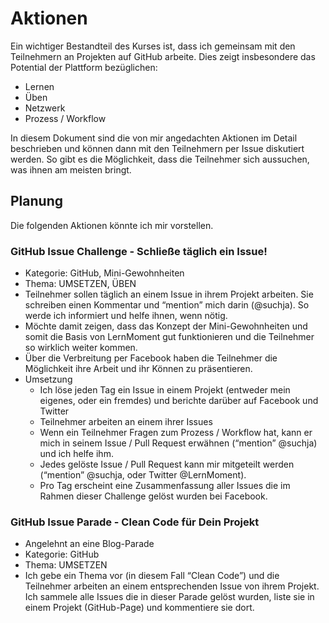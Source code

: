# Aktionen

Ein wichtiger Bestandteil des Kurses ist, dass ich gemeinsam mit den Teilnehmern an Projekten auf GitHub arbeite. Dies zeigt insbesondere das Potential der Plattform bezüglichen:

 - Lernen
 - Üben
 - Netzwerk
 - Prozess / Workflow

In diesem Dokument sind die von mir angedachten Aktionen im Detail beschrieben und können dann mit den Teilnehmern per Issue diskutiert werden. So gibt es die Möglichkeit, dass die Teilnehmer sich aussuchen, was ihnen am meisten bringt.

## Planung

Die folgenden Aktionen könnte ich mir vorstellen.

### GitHub Issue Challenge - Schließe täglich ein Issue!

  - Kategorie: GitHub, Mini-Gewohnheiten
  - Thema: UMSETZEN, ÜBEN
  - Teilnehmer sollen täglich an einem Issue in ihrem Projekt arbeiten. Sie schreiben einen Kommentar und “mention” mich darin (@suchja). So werde ich informiert und helfe ihnen, wenn nötig.
  - Möchte damit zeigen, dass das Konzept der Mini-Gewohnheiten und somit die Basis von LernMoment gut funktionieren und die Teilnehmer so wirklich weiter kommen.
  - Über die Verbreitung per Facebook haben die Teilnehmer die Möglichkeit ihre Arbeit und ihr Können zu präsentieren.
  - Umsetzung
    - Ich löse jeden Tag ein Issue in einem Projekt (entweder mein eigenes, oder ein fremdes) und berichte darüber auf Facebook und Twitter
    - Teilnehmer arbeiten an einem ihrer Issues
    - Wenn ein Teilnehmer Fragen zum Prozess / Workflow hat, kann er mich in seinem Issue / Pull Request erwähnen (“mention” @suchja) und ich helfe ihm.
    - Jedes gelöste Issue / Pull Request kann mir mitgeteilt werden (“mention” @suchja, oder Twitter @LernMoment).
    - Pro Tag erscheint eine Zusammenfassung aller Issues die im Rahmen dieser Challenge gelöst wurden bei Facebook.

### GitHub Issue Parade - Clean Code für Dein Projekt
 
- Angelehnt an eine Blog-Parade
 - Kategorie: GitHub
 - Thema: UMSETZEN
 - Ich gebe ein Thema vor (in diesem Fall “Clean Code”) und die Teilnehmer arbeiten an einem entsprechenden Issue von ihrem Projekt. Ich sammele alle Issues die in dieser Parade gelöst wurden, liste sie in einem Projekt (GitHub-Page) und kommentiere sie dort.
